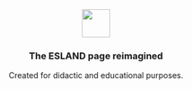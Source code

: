 <div align="center">
<img src="![Uploading icon.svg…]()
" height="50px" width="auto" /> 
<h3>
 The ESLAND page reimagined
</h3>
<p>Created for didactic and educational purposes.</p>
</div>

<p></p>


